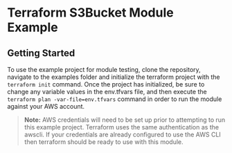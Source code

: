 # Terraform S3Bucket Module Example

## Getting Started

To use the example project for module testing, clone the repository, navigate to the examples folder and initialize the terraform project with the `terraform init` command. Once the project has initialized, be sure to change any variable values in the env.tfvars file, and then execute the `terraform plan -var-file=env.tfvars` command in order to run the module against your AWS account.

> __Note:__ AWS credentials will need to be set up prior to attempting to run this example project. Terraform uses the same authentication as the awscli. If your credentials are already configured to use the AWS CLI then terraform should be ready to use with this module.
